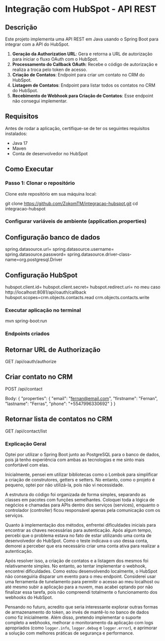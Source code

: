 # Integração com HubSpot - API REST

## Descrição

Este projeto implementa uma API REST em Java usando o Spring Boot para integrar com a API do HubSpot.

1. **Geração da Authorization URL**: Gera e retorna a URL de autorização para iniciar o fluxo OAuth com o HubSpot.
2. **Processamento do Callback OAuth**: Recebe o código de autorização e realiza a troca pelo token de acesso.
3. **Criação de Contatos**: Endpoint para criar um contato no CRM do HubSpot.
4. **Listagem de Contatos**: Endpoint para listar todos os contatos no CRM do HubSpot.
5. **Recebimento de Webhook para Criação de Contatos**: Esse endpoint não consegui implementar.

## Requisitos

Antes de rodar a aplicação, certifique-se de ter os seguintes requisitos instalados:

- Java 17
- Maven
- Conta de desenvolvedor no HubSpot

## Como Executar

### Passo 1: Clonar o repositório

Clone este repositório em sua máquina local:

git clone https://github.com/ZokomTM/integracao-hubspot.git
cd integracao-hubspot

### Configurar variáveis de ambiente (application.properties)

## Configuração banco de dados
spring.datasource.url=<sua-string-jdbc-postgresql>
spring.datasource.username=<seu-username-banco-dados>
spring.datasource.password=<sua-senha-banco-dados>
spring.datasource.driver-class-name=org.postgresql.Driver

## Configuração HubSpot
hubspot.client.id=<seu-client-id>
hubspot.client.secret=<seu-client-secret>
hubspot.redirect.uri=<seu-redirect-uri> no meu caso http://localhost:8081/api/oauth/callback
hubspot.scopes=crm.objects.contacts.read crm.objects.contacts.write

### Executar aplicação no terminal

mvn spring-boot:run


### Endpoints criados

## Retornar URL de Authorização

GET /api/oauth/authorize

## Criar contato no CRM

POST /api/contact

Body:
{
    "properties": {
        "email": "fernan@email.com",
        "firstname": "Fernan",
        "lastname": "Ferras",
        "phone": "+5547996330692"
    }
}


## Retornar lista de contatos no CRM

GET /api/contact/list


### Explicação Geral

Optei por utilizar o Spring Boot junto ao PostgreSQL para o banco de dados, pois já tenho experiência com ambas as tecnologias e me sinto mais confortável com elas.

Inicialmente, pensei em utilizar bibliotecas como o Lombok para simplificar a criação de construtores, getters e setters. No entanto, como o projeto é pequeno, optei por não utilizá-la, pois não vi necessidade.

A estrutura do código foi organizada de forma simples, separando as classes em pacotes com funções semelhantes. Coloquei toda a lógica de negócios e chamadas para APIs dentro dos serviços (services), enquanto o controlador (controller) ficou responsável apenas pela comunicação com os serviços.

Quanto à implementação dos métodos, enfrentei dificuldades iniciais para encontrar as chaves necessárias para autenticação. Após algum tempo, percebi que o problema estava no fato de estar utilizando uma conta de desenvolvedor do HubSpot. Como o teste indicava o uso dessa conta, demorei a perceber que era necessário criar uma conta ativa para realizar a autenticação.

Após resolver isso, a criação de contatos e a listagem dos mesmos foi relativamente simples. No entanto, ao tentar implementar o webhook, encontrei dificuldades. Como estou desenvolvendo localmente, o HubSpot não conseguiria disparar um evento para o meu endpoint. Considerei usar uma ferramenta de tunelamento para permitir o acesso ao meu localhost ou até mesmo subir a aplicação para a nuvem, mas acabei optando por não finalizar essa tarefa, pois não compreendi totalmente o funcionamento dos webhooks do HubSpot.

Pensando no futuro, acredito que seria interessante explorar outras formas de armazenamento do token, ao invés de mantê-lo no banco de dados como fiz inicialmente. Além disso, pretendo implementar o suporte completo a webhooks, melhorar o monitoramento da aplicação com logs apropriados (como `logger.info`, `logger.debug` e `logger.error`), e aprimorar a solução com melhores práticas de segurança e performance.
